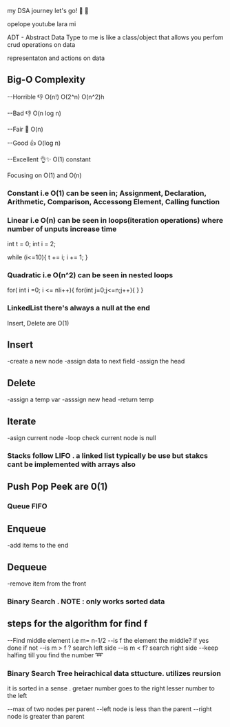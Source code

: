 my DSA journey let's go! 🚀 🚀

opelope youtube lara mi

ADT - Abstract Data Type to me is like a class/object that allows you perfom crud operations on data

representaton and actions on data

## Big-O Complexity

--Horrible 👎
O(n!)
O(2^n)
O(n^2)h

--Bad 👎
O(n log n)

--Fair 💁
O(n)

--Good 👍
O(log n)

--Excellent 👌✨
O(1) constant

Focusing on O(1) and O(n)

### Constant i.e O(1) can be seen in; Assignment, Declaration, Arithmetic, Comparison, Accessong Element, Calling function

### Linear i.e O(n) can be seen in loops(iteration operations) where number of unputs increase time

int t = 0;
int i = 2;

while (i<=10){
t += i;
i += 1;
}

### Quadratic i.e O(n^2) can be seen in nested loops

for( int i =0; i <= nli++){
for(int j=0;j<=n;j++){
}
}

### LinkedList there's always a null at the end

Insert, Delete are O(1)

## Insert

-create a new node
-assign data to next field
-assign the head

## Delete

-assign a temp var
-asssign new head
-return temp

## Iterate

-asign current node
-loop
check current node is null

### Stacks follow LIFO . a linked list typically be use but stakcs cant be implemented with arrays also

## Push Pop Peek are 0(1)

### Queue FIFO

## Enqueue

-add items to the end

## Dequeue

-remove item from the front

### Binary Search . NOTE : only works sorted data

## steps for the algorithm for find f

--Find middle element i.e m= n-1/2
--is f the element the middle? if yes done if not
--is m > f ? search left side
--is m < f? search right side
--keep halfing till you find the number ➿

### Binary Search Tree heirachical data sttucture. utilizes reursion

it is sorted in a sense . gretaer number goes to the right lesser number to the left

--max of two nodes per parent
--left node is less than the parent
--right node is greater than parent
